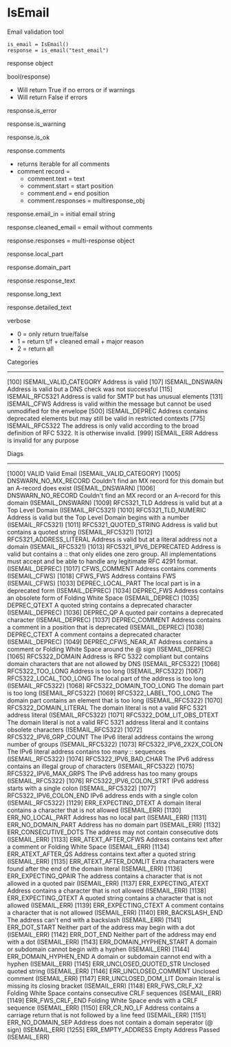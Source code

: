 # IsEmail
Email validation tool


    is_email = IsEmail()
    response = is_email("test_email")

response object

bool(response)
* Will return True if no errors or if warnings
* Will return False if errors

response.is_error

response.is_warning

response.is_ok

response.comments
* returns iterable for all comments
* comment record =
    * comment.text = text
    * comment.start = start position
    * comment.end = end position
    * comment.responses = multiresponse_obj

response.email_in = initial email string

response.cleaned_email = email without comments

response.responses = multi-response object

response.local_part

response.domain_part

response.response_text

response.long_text

response.detailed_text


verbose
* 0 = only return true/false
* 1 = return t/f + cleaned email + major reason
* 2 = return all


Categories
**********
[100] ISEMAIL_VALID_CATEGORY  Address is valid
[107]        ISEMAIL_DNSWARN  Address is valid but a DNS check was not successful
[115]        ISEMAIL_RFC5321  Address is valid for SMTP but has unusual elements
[131]           ISEMAIL_CFWS  Address is valid within the message but cannot be used unmodified for the envelope
[500]         ISEMAIL_DEPREC  Address contains deprecated elements but may still be valid in restricted contexts
[775]        ISEMAIL_RFC5322  The address is only valid according to the broad definition of RFC 5322. It is otherwise invalid.
[999]            ISEMAIL_ERR  Address is invalid for any purpose


Diags
*********
[1000]                     VALID  Valid Email (ISEMAIL_VALID_CATEGORY)
[1005]      DNSWARN_NO_MX_RECORD  Couldn't find an MX record for this domain but an A-record does exist (ISEMAIL_DNSWARN)
[1006]         DNSWARN_NO_RECORD  Couldn't find an MX record or an A-record for this domain (ISEMAIL_DNSWARN)
[1009]               RFC5321_TLD  Address is valid but at a Top Level Domain (ISEMAIL_RFC5321)
[1010]       RFC5321_TLD_NUMERIC  Address is valid but the Top Level Domain begins with a number (ISEMAIL_RFC5321)
[1011]     RFC5321_QUOTED_STRING  Address is valid but contains a quoted string (ISEMAIL_RFC5321)
[1012]   RFC5321_ADDRESS_LITERAL  Address is valid but at a literal address not a domain (ISEMAIL_RFC5321)
[1013]   RFC5321_IPV6_DEPRECATED  Address is valid but contains a :: that only elides one zero group. All implementations must accept and be able to handle any legitimate RFC 4291 format. (ISEMAIL_DEPREC)
[1017]              CFWS_COMMENT  Address contains comments (ISEMAIL_CFWS)
[1018]                  CFWS_FWS  Address contains FWS (ISEMAIL_CFWS)
[1033]         DEPREC_LOCAL_PART  The local part is in a deprecated form (ISEMAIL_DEPREC)
[1034]                DEPREC_FWS  Address contains an obsolete form of Folding White Space (ISEMAIL_DEPREC)
[1035]              DEPREC_QTEXT  A quoted string contains a deprecated character (ISEMAIL_DEPREC)
[1036]                 DEPREC_QP  A quoted pair contains a deprecated character (ISEMAIL_DEPREC)
[1037]            DEPREC_COMMENT  Address contains a comment in a position that is deprecated (ISEMAIL_DEPREC)
[1038]              DEPREC_CTEXT  A comment contains a deprecated character (ISEMAIL_DEPREC)
[1049]       DEPREC_CFWS_NEAR_AT  Address contains a comment or Folding White Space around the @ sign (ISEMAIL_DEPREC)
[1065]            RFC5322_DOMAIN  Address is RFC 5322 compliant but contains domain characters that are not allowed by DNS (ISEMAIL_RFC5322)
[1066]          RFC5322_TOO_LONG  Address is too long (ISEMAIL_RFC5322)
[1067]    RFC5322_LOCAL_TOO_LONG  The local part of the address is too long (ISEMAIL_RFC5322)
[1068]   RFC5322_DOMAIN_TOO_LONG  The domain part is too long (ISEMAIL_RFC5322)
[1069]    RFC5322_LABEL_TOO_LONG  The domain part contains an element that is too long (ISEMAIL_RFC5322)
[1070]    RFC5322_DOMAIN_LITERAL  The domain literal is not a valid RFC 5321 address literal (ISEMAIL_RFC5322)
[1071] RFC5322_DOM_LIT_OBS_DTEXT  The domain literal is not a valid RFC 5321 address literal and it contains obsolete characters (ISEMAIL_RFC5322)
[1072]    RFC5322_IPV6_GRP_COUNT  The IPv6 literal address contains the wrong number of groups (ISEMAIL_RFC5322)
[1073]   RFC5322_IPV6_2X2X_COLON  The IPv6 literal address contains too many :: sequences (ISEMAIL_RFC5322)
[1074]     RFC5322_IPV6_BAD_CHAR  The IPv6 address contains an illegal group of characters (ISEMAIL_RFC5322)
[1075]     RFC5322_IPV6_MAX_GRPS  The IPv6 address has too many groups (ISEMAIL_RFC5322)
[1076]   RFC5322_IPV6_COLON_STRT  IPv6 address starts with a single colon (ISEMAIL_RFC5322)
[1077]    RFC5322_IPV6_COLON_END  IPv6 address ends with a single colon (ISEMAIL_RFC5322)
[1129]       ERR_EXPECTING_DTEXT  A domain literal contains a character that is not allowed (ISEMAIL_ERR)
[1130]         ERR_NO_LOCAL_PART  Address has no local part (ISEMAIL_ERR)
[1131]        ERR_NO_DOMAIN_PART  Address has no domain part (ISEMAIL_ERR)
[1132]      ERR_CONSECUTIVE_DOTS  The address may not contain consecutive dots (ISEMAIL_ERR)
[1133]      ERR_ATEXT_AFTER_CFWS  Address contains text after a comment or Folding White Space (ISEMAIL_ERR)
[1134]        ERR_ATEXT_AFTER_QS  Address contains text after a quoted string (ISEMAIL_ERR)
[1135]    ERR_ATEXT_AFTER_DOMLIT  Extra characters were found after the end of the domain literal (ISEMAIL_ERR)
[1136]       ERR_EXPECTING_QPAIR  The address contains a character that is not allowed in a quoted pair (ISEMAIL_ERR)
[1137]       ERR_EXPECTING_ATEXT  Address contains a character that is not allowed (ISEMAIL_ERR)
[1138]       ERR_EXPECTING_QTEXT  A quoted string contains a character that is not allowed (ISEMAIL_ERR)
[1139]       ERR_EXPECTING_CTEXT  A comment contains a character that is not allowed (ISEMAIL_ERR)
[1140]         ERR_BACKSLASH_END  The address can't end with a backslash (ISEMAIL_ERR)
[1141]             ERR_DOT_START  Neither part of the address may begin with a dot (ISEMAIL_ERR)
[1142]               ERR_DOT_END  Neither part of the address may end with a dot (ISEMAIL_ERR)
[1143]   ERR_DOMAIN_HYPHEN_START  A domain or subdomain cannot begin with a hyphen (ISEMAIL_ERR)
[1144]     ERR_DOMAIN_HYPHEN_END  A domain or subdomain cannot end with a hyphen (ISEMAIL_ERR)
[1145]   ERR_UNCLOSED_QUOTED_STR  Unclosed quoted string (ISEMAIL_ERR)
[1146]      ERR_UNCLOSED_COMMENT  Unclosed comment (ISEMAIL_ERR)
[1147]      ERR_UNCLOSED_DOM_LIT  Domain literal is missing its closing bracket (ISEMAIL_ERR)
[1148]           ERR_FWS_CRLF_X2  Folding White Space contains consecutive CRLF sequences (ISEMAIL_ERR)
[1149]          ERR_FWS_CRLF_END  Folding White Space ends with a CRLF sequence (ISEMAIL_ERR)
[1150]              ERR_CR_NO_LF  Address contains a carriage return that is not followed by a line feed (ISEMAIL_ERR)
[1151]         ERR_NO_DOMAIN_SEP  Address does not contain a domain seperator (@ sign) (ISEMAIL_ERR)
[1255]         ERR_EMPTY_ADDRESS  Empty Address Passed (ISEMAIL_ERR)
